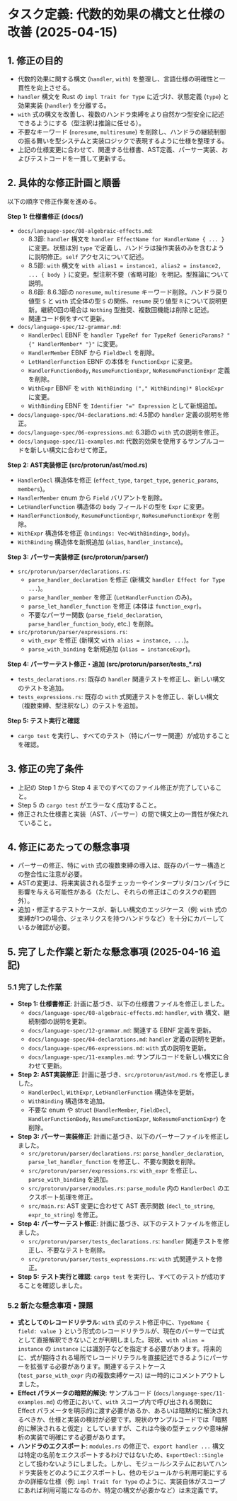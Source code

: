 # タスク定義: 代数的効果の構文と仕様の改善 (2025-04-15)

## 1. 修正の目的

*   代数的効果に関する構文 (`handler`, `with`) を整理し、言語仕様の明確性と一貫性を向上させる。
*   `handler` 構文を Rust の `impl Trait for Type` に近づけ、状態定義 (`type`) と効果実装 (`handler`) を分離する。
*   `with` 式の構文を改善し、複数のハンドラ束縛をより自然かつ型安全に記述できるようにする（型注釈は推論に任せる）。
*   不要なキーワード (`noresume`, `multiresume`) を削除し、ハンドラの継続制御の振る舞いを型システムと実装ロジックで表現するように仕様を整理する。
*   上記の仕様変更に合わせて、関連する仕様書、AST定義、パーサー実装、およびテストコードを一貫して更新する。

## 2. 具体的な修正計画と順番

以下の順序で修正作業を進める。

**Step 1: 仕様書修正 (docs/)**

*   `docs/language-spec/08-algebraic-effects.md`:
    *   8.3節: `handler` 構文を `handler EffectName for HandlerName { ... }` に変更。状態は別 `type` で定義し、ハンドラは操作実装のみを含むように説明修正。`self` アクセスについて記述。
    *   8.5節: `with` 構文を `with alias1 = instance1, alias2 = instance2, ... { body }` に変更。型注釈不要（省略可能）を明記。型推論について説明。
    *   8.6節: 8.6.3節の `noresume`, `multiresume` キーワード削除。ハンドラ戻り値型 `S` と `with` 式全体の型 `S` の関係、`resume` 戻り値型 `R` について説明更新。継続0回の場合は `Nothing` 型推奨、複数回機能は削除と記述。
    *   関連コード例をすべて更新。
*   `docs/language-spec/12-grammar.md`:
    *   `HandlerDecl` EBNF を `handler TypeRef for TypeRef GenericParams? "{" HandlerMember* "}"` に変更。
    *   `HandlerMember` EBNF から `FieldDecl` を削除。
    *   `LetHandlerFunction` EBNF の本体を `FunctionExpr` に変更。
    *   `HandlerFunctionBody`, `ResumeFunctionExpr`, `NoResumeFunctionExpr` 定義を削除。
    *   `WithExpr` EBNF を `with WithBinding ("," WithBinding)* BlockExpr` に変更。
    *   `WithBinding` EBNF を `Identifier "=" Expression` として新規追加。
*   `docs/language-spec/04-declarations.md`: 4.5節の `handler` 定義の説明を修正。
*   `docs/language-spec/06-expressions.md`: 6.3節の `with` 式の説明を修正。
*   `docs/language-spec/11-examples.md`: 代数的効果を使用するサンプルコードを新しい構文に合わせて修正。

**Step 2: AST実装修正 (src/protorun/ast/mod.rs)**

*   `HandlerDecl` 構造体を修正 (`effect_type`, `target_type`, `generic_params`, `members`)。
*   `HandlerMember` enum から `Field` バリアントを削除。
*   `LetHandlerFunction` 構造体の `body` フィールドの型を `Expr` に変更。
*   `HandlerFunctionBody`, `ResumeFunctionExpr`, `NoResumeFunctionExpr` を削除。
*   `WithExpr` 構造体を修正 (`bindings: Vec<WithBinding>`, `body`)。
*   `WithBinding` 構造体を新規追加 (`alias`, `handler_instance`)。

**Step 3: パーサー実装修正 (src/protorun/parser/)**

*   `src/protorun/parser/declarations.rs`:
    *   `parse_handler_declaration` を修正 (新構文 `handler Effect for Type ...`)。
    *   `parse_handler_member` を修正 (`LetHandlerFunction` のみ)。
    *   `parse_let_handler_function` を修正 (本体は `function_expr`)。
    *   不要なパーサー関数 (`parse_field_declaration`, `parse_handler_function_body`, etc.) を削除。
*   `src/protorun/parser/expressions.rs`:
    *   `with_expr` を修正 (新構文 `with alias = instance, ...`)。
    *   `parse_with_binding` を新規追加 (`alias = instanceExpr`)。

**Step 4: パーサーテスト修正・追加 (src/protorun/parser/tests_*.rs)**

*   `tests_declarations.rs`: 既存の `handler` 関連テストを修正し、新しい構文のテストを追加。
*   `tests_expressions.rs`: 既存の `with` 式関連テストを修正し、新しい構文（複数束縛、型注釈なし）のテストを追加。

**Step 5: テスト実行と確認**

*   `cargo test` を実行し、すべてのテスト（特にパーサー関連）が成功することを確認。

## 3. 修正の完了条件

*   上記の Step 1 から Step 4 までのすべてのファイル修正が完了していること。
*   Step 5 の `cargo test` がエラーなく成功すること。
*   修正された仕様書と実装（AST、パーサー）の間で構文上の一貫性が保たれていること。

## 4. 修正にあたっての懸念事項

*   パーサーの修正、特に `with` 式の複数束縛の導入は、既存のパーサー構造との整合性に注意が必要。
*   ASTの変更は、将来実装される型チェッカーやインタープリタ/コンパイラに影響を与える可能性がある（ただし、それらの修正はこのタスクの範囲外）。
*   追加・修正するテストケースが、新しい構文のエッジケース（例: `with` 式の束縛が1つの場合、ジェネリクスを持つハンドラなど）を十分にカバーしているか確認が必要。

## 5. 完了した作業と新たな懸念事項 (2025-04-16 追記)

### 5.1 完了した作業

*   **Step 1: 仕様書修正**: 計画に基づき、以下の仕様書ファイルを修正しました。
    *   `docs/language-spec/08-algebraic-effects.md`: `handler`, `with` 構文、継続制御の説明を更新。
    *   `docs/language-spec/12-grammar.md`: 関連する EBNF 定義を更新。
    *   `docs/language-spec/04-declarations.md`: `handler` 定義の説明を更新。
    *   `docs/language-spec/06-expressions.md`: `with` 式の説明を更新。
    *   `docs/language-spec/11-examples.md`: サンプルコードを新しい構文に合わせて更新。
*   **Step 2: AST実装修正**: 計画に基づき、`src/protorun/ast/mod.rs` を修正しました。
    *   `HandlerDecl`, `WithExpr`, `LetHandlerFunction` 構造体を更新。
    *   `WithBinding` 構造体を追加。
    *   不要な enum や struct (`HandlerMember`, `FieldDecl`, `HandlerFunctionBody`, `ResumeFunctionExpr`, `NoResumeFunctionExpr`) を削除。
*   **Step 3: パーサー実装修正**: 計画に基づき、以下のパーサーファイルを修正しました。
    *   `src/protorun/parser/declarations.rs`: `parse_handler_declaration`, `parse_let_handler_function` を修正し、不要な関数を削除。
    *   `src/protorun/parser/expressions.rs`: `with_expr` を修正し、`parse_with_binding` を追加。
    *   `src/protorun/parser/modules.rs`: `parse_module` 内の `HandlerDecl` のエクスポート処理を修正。
    *   `src/main.rs`: AST 変更に合わせて AST 表示関数 (`decl_to_string`, `expr_to_string`) を修正。
*   **Step 4: パーサーテスト修正**: 計画に基づき、以下のテストファイルを修正しました。
    *   `src/protorun/parser/tests_declarations.rs`: `handler` 関連テストを修正し、不要なテストを削除。
    *   `src/protorun/parser/tests_expressions.rs`: `with` 式関連テストを修正。
*   **Step 5: テスト実行と確認**: `cargo test` を実行し、すべてのテストが成功することを確認しました。

### 5.2 新たな懸念事項・課題

*   **式としてのレコードリテラル**: `with` 式のテスト修正中に、`TypeName { field: value }` という形式のレコードリテラルが、現在のパーサーでは式として直接解釈できないことが判明しました。現状、`with alias = instance` の `instance` には識別子などを指定する必要があります。将来的に、式が期待される場所でレコードリテラルを直接記述できるようにパーサーを拡張する必要があります。関連するテストケース (`test_parse_with_expr` 内の複数束縛ケース) は一時的にコメントアウトしました。
*   **Effect パラメータの暗黙的解決**: サンプルコード (`docs/language-spec/11-examples.md`) の修正において、`with` スコープ内で呼び出される関数に Effect パラメータを明示的に渡す必要があるか、あるいは暗黙的に解決されるべきか、仕様と実装の検討が必要です。現状のサンプルコードでは「暗黙的に解決されると仮定」としていますが、これは今後の型チェックや意味解析の実装で明確にする必要があります。
*   **ハンドラのエクスポート**: `modules.rs` の修正で、`export handler ...` 構文は特定の名前をエクスポートするわけではないため、`ExportDecl::Single` として扱わないようにしました。しかし、モジュールシステムにおいてハンドラ実装をどのようにエクスポートし、他のモジュールから利用可能にするかの詳細な仕様（例: `impl Trait for Type` のように、実装自体がスコープにあれば利用可能になるのか、特定の構文が必要かなど）は未定義です。
